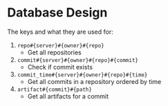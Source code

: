 # Database Design

The keys and what they are used for:

1. `repo#{server}#{owner}#{repo}`
    - Get all repositories
1. `commit#{server}#{owner}#{repo}#{commit}`
    - Check if commit exists
1. `commit_time#{server}#{owner}#{repo}#{time}`
    - Get all commits in a repository ordered by time
1. `artifact#{commit}#{path}`
    - Get all artifacts for a commit
